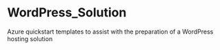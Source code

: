 # WordPress_Solution

Azure quickstart templates to assist with the preparation of a WordPress hosting solution
